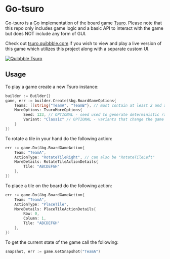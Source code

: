 # Go-tsuro

Go-tsuro is a [Go](https://golang.org) implementation of the board game [Tsuro](https://en.wikipedia.org/wiki/Tsuro). Please note that this repo only includes game logic and a basic API to interact with the game but does NOT include any form of GUI.

Check out [tsuro.quibbble.com](https://tsuro.quibbble.com) if you wish to view and play a live version of this game which utilizes this project along with a separate custom UI.

[![Quibbble Tsuro](https://i.imgur.com/xdtMvHf.png)](https://tsuro.quibbble.com)

## Usage

To play a game create a new Tsuro instance:
```go
builder := Builder{}
game, err := builder.Create(&bg.BoardGameOptions{
    Teams: []string{"TeamA", "TeamB"}, // must contain at least 2 and at most 8 teams
    MoreOptions: TsuroMoreOptions{
        Seed: 123, // OPTIONAL - seed used to generate deterministic randomness which defaults to 0
        Variant: "Classic" // OPTIONAL - variants that change the game rules i.e. Classic (default), LongestPath, MostCrossings, OpenTiles, or Solo
    }
})
```

To rotate a tile in your hand do the following action:
```go
err := game.Do(&bg.BoardGameAction{
    Team: "TeamA",
    ActionType: "RotateTileRight", // can also be "RotateTileLeft"
    MoreDetails: RotateTileActionDetails{
        Tile: "ABCDEFGH"
    },
})
```

To place a tile on the board do the following action:
```go
err := game.Do(&bg.BoardGameAction{
    Team: "TeamA",
    ActionType: "PlaceTile",
    MoreDetails: PlaceTileActionDetails{
        Row: 0,
        Column: 1,
        Tile: "ABCDEFGH"
    },
})
```

To get the current state of the game call the following:
```go
snapshot, err := game.GetSnapshot("TeamA")
```
